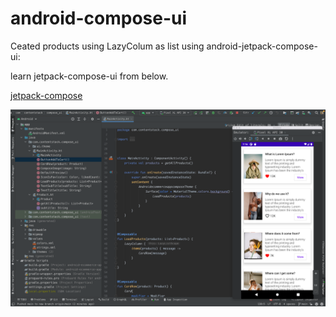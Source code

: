 # android-compose-ui

Ceated products using LazyColum as list using android-jetpack-compose-ui:

learn jetpack-compose-ui from below.

[jetpack-compose](https://developer.android.com/jetpack/compose)

![alt text](https://github.com/ishaileshmishra/android-compose-ui/blob/main/app/src/main/assets/screenshot/screenshot.png?raw=true)

